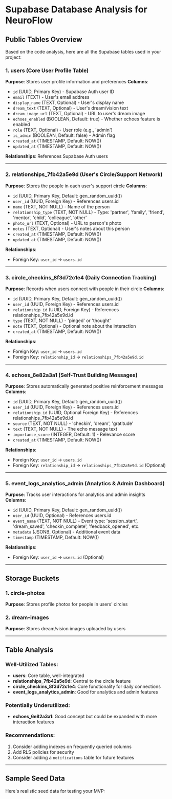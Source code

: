 # Supabase Database Analysis for NeuroFlow

## Public Tables Overview

Based on the code analysis, here are all the Supabase tables used in your project:

### 1. **users** (Core User Profile Table)
**Purpose**: Stores user profile information and preferences
**Columns**:
- `id` (UUID, Primary Key) - Supabase Auth user ID
- `email` (TEXT) - User's email address
- `display_name` (TEXT, Optional) - User's display name
- `dream_text` (TEXT, Optional) - User's dream/vision text
- `dream_image_url` (TEXT, Optional) - URL to user's dream image
- `echoes_enabled` (BOOLEAN, Default: true) - Whether echoes feature is enabled
- `role` (TEXT, Optional) - User role (e.g., 'admin')
- `is_admin` (BOOLEAN, Default: false) - Admin flag
- `created_at` (TIMESTAMP, Default: NOW())
- `updated_at` (TIMESTAMP, Default: NOW())

**Relationships**: References Supabase Auth users

---

### 2. **relationships_7fb42a5e9d** (User's Circle/Support Network)
**Purpose**: Stores the people in each user's support circle
**Columns**:
- `id` (UUID, Primary Key, Default: gen_random_uuid())
- `user_id` (UUID, Foreign Key) - References users.id
- `name` (TEXT, NOT NULL) - Name of the person
- `relationship_type` (TEXT, NOT NULL) - Type: 'partner', 'family', 'friend', 'mentor', 'child', 'colleague', 'other'
- `photo_url` (TEXT, Optional) - URL to person's photo
- `notes` (TEXT, Optional) - User's notes about this person
- `created_at` (TIMESTAMP, Default: NOW())
- `updated_at` (TIMESTAMP, Default: NOW())

**Relationships**: 
- Foreign Key: `user_id` → `users.id`

---

### 3. **circle_checkins_8f3d72c1e4** (Daily Connection Tracking)
**Purpose**: Records when users connect with people in their circle
**Columns**:
- `id` (UUID, Primary Key, Default: gen_random_uuid())
- `user_id` (UUID, Foreign Key) - References users.id
- `relationship_id` (UUID, Foreign Key) - References relationships_7fb42a5e9d.id
- `type` (TEXT, NOT NULL) - 'pinged' or 'thought'
- `note` (TEXT, Optional) - Optional note about the interaction
- `created_at` (TIMESTAMP, Default: NOW())

**Relationships**:
- Foreign Key: `user_id` → `users.id`
- Foreign Key: `relationship_id` → `relationships_7fb42a5e9d.id`

---

### 4. **echoes_6e82a3a1** (Self-Trust Building Messages)
**Purpose**: Stores automatically generated positive reinforcement messages
**Columns**:
- `id` (UUID, Primary Key, Default: gen_random_uuid())
- `user_id` (UUID, Foreign Key) - References users.id
- `relationship_id` (UUID, Optional Foreign Key) - References relationships_7fb42a5e9d.id
- `source` (TEXT, NOT NULL) - 'checkin', 'dream', 'gratitude'
- `text` (TEXT, NOT NULL) - The echo message text
- `importance_score` (INTEGER, Default: 1) - Relevance score
- `created_at` (TIMESTAMP, Default: NOW())

**Relationships**:
- Foreign Key: `user_id` → `users.id`
- Foreign Key: `relationship_id` → `relationships_7fb42a5e9d.id` (Optional)

---

### 5. **event_logs_analytics_admin** (Analytics & Admin Dashboard)
**Purpose**: Tracks user interactions for analytics and admin insights
**Columns**:
- `id` (UUID, Primary Key, Default: gen_random_uuid())
- `user_id` (UUID, Optional) - References users.id
- `event_name` (TEXT, NOT NULL) - Event type: 'session_start', 'dream_saved', 'checkin_complete', 'feedback_opened', etc.
- `metadata` (JSONB, Optional) - Additional event data
- `timestamp` (TIMESTAMP, Default: NOW())

**Relationships**:
- Foreign Key: `user_id` → `users.id` (Optional)

---

## Storage Buckets

### 1. **circle-photos**
**Purpose**: Stores profile photos for people in users' circles

### 2. **dream-images** 
**Purpose**: Stores dream/vision images uploaded by users

---

## Table Analysis

### Well-Utilized Tables:
- **users**: Core table, well-integrated
- **relationships_7fb42a5e9d**: Central to the circle feature
- **circle_checkins_8f3d72c1e4**: Core functionality for daily connections
- **event_logs_analytics_admin**: Good for analytics and admin features

### Potentially Underutilized:
- **echoes_6e82a3a1**: Good concept but could be expanded with more interaction features

### Recommendations:
1. Consider adding indexes on frequently queried columns
2. Add RLS policies for security
3. Consider adding a `notifications` table for future features

---

## Sample Seed Data

Here's realistic seed data for testing your MVP: